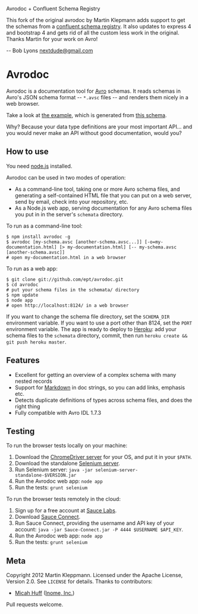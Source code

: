Avrodoc + Confluent Schema Registry

This fork of the original avrodoc by Martin Klepmann adds support to get the schemas from
a [confluent schema registry](https://github.com/confluentinc/schema-registry). It also updates
to express 4 and bootstrap 4 and gets rid of all the custom less work in the
original. Thanks Martin for your work on Avro!

-- Bob Lyons <nextdude@gmail.com>

Avrodoc
=======

Avrodoc is a documentation tool for [Avro](http://avro.apache.org/) schemas. It reads schemas in
Avro's JSON schema format -- `*.avsc` files -- and renders them nicely in a web browser.

Take a look at [the example](http://avrodoc.herokuapp.com/#/), which is generated from
[this schema](https://github.com/ept/avrodoc/blob/master/schemata/example.avsc).

Why? Because your data type definitions are your most important API... and you would never make an
API without good documentation, would you?


How to use
----------

You need [node.js](http://nodejs.org/) installed.

Avrodoc can be used in two modes of operation:

* As a command-line tool, taking one or more Avro schema files, and generating a self-contained HTML
  file that you can put on a web server, send by email, check into your repository, etc.
* As a Node.js web app, serving documentation for any Avro schema files you put in in the server's
  `schemata` directory.

To run as a command-line tool:

    $ npm install avrodoc -g
    $ avrodoc [my-schema.avsc [another-schema.avsc...]] [-o=my-documentation.html] [> my-documentation.html] [-- my-schema.avsc [another-schema.avsc]]
    # open my-documentation.html in a web browser

To run as a web app:

    $ git clone git://github.com/ept/avrodoc.git
    $ cd avrodoc
    # put your schema files in the schemata/ directory
    $ npm update
    $ node app
    # open http://localhost:8124/ in a web browser

If you want to change the schema file directory, set the `SCHEMA_DIR` environment variable. If you
want to use a port other than 8124, set the `PORT` environment variable. The app is ready to deploy
to [Heroku](http://www.heroku.com/): add your schema files to the `schemata` directory, commit,
then run `heroku create && git push heroku master`.


Features
--------

* Excellent for getting an overview of a complex schema with many nested records
* Support for [Markdown](http://daringfireball.net/projects/markdown/syntax) in doc strings, so you
  can add links, emphasis etc.
* Detects duplicate definitions of types across schema files, and does the right thing
* Fully compatible with Avro IDL 1.7.3


Testing
-------

To run the browser tests locally on your machine:

1. Download the [ChromeDriver server](https://code.google.com/p/chromedriver/downloads/list) for
   your OS, and put it in your `$PATH`.
2. Download the standalone [Selenium server](https://code.google.com/p/selenium/downloads/list).
3. Run Selenium server: `java -jar selenium-server-standalone-$VERSION.jar`
4. Run the Avrodoc web app: `node app`
5. Run the tests: `grunt selenium`

To run the browser tests remotely in the cloud:

1. Sign up for a free account at [Sauce Labs](https://saucelabs.com/).
2. Download [Sauce Connect](https://saucelabs.com/docs/connect).
3. Run Sauce Connect, providing the username and API key of your account:
   `java -jar Sauce-Connect.jar -P 4444 $USERNAME $API_KEY`.
4. Run the Avrodoc web app: `node app`
5. Run the tests: `grunt selenium`

Meta
----

Copyright 2012 Martin Kleppmann. Licensed under the Apache License, Version 2.0.
See `LICENSE` for details. Thanks to contributors:

* [Micah Huff](https://github.com/mphuff) ([Inome, Inc.](https://github.com/inome))

Pull requests welcome.
